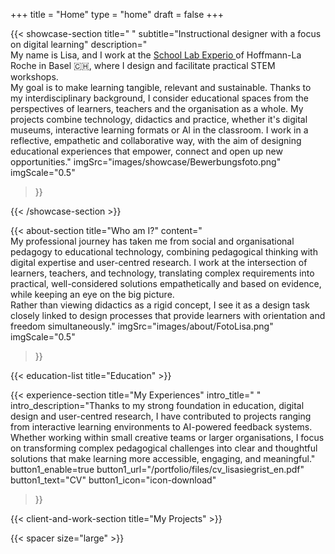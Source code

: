 +++
title =  "Home"
type = "home"
draft = false
+++


{{< showcase-section
    title=" "
    subtitle="Instructional designer with a focus on digital learning"
    description="<br/>My name is Lisa, and I work at the <a target='_blank' href='https://basel.lehre.roche.com/experio/'>School Lab Experio </a> of Hoffmann-La Roche in Basel 🇨🇭, where I design and facilitate practical STEM workshops. <br/>My goal is to make learning tangible, relevant and sustainable. Thanks to my interdisciplinary background, I consider educational spaces from the perspectives of learners, teachers and the organisation as a whole. My projects combine technology, didactics and practice, whether it's digital museums, interactive learning formats or AI in the classroom. I work in a reflective, empathetic and collaborative way, with the aim of designing educational experiences that empower, connect and open up new opportunities."
    imgSrc="images/showcase/Bewerbungsfoto.png"
    imgScale="0.5"
 >}}

{{< /showcase-section >}}

{{< about-section
    title="Who am I?"
    content="<br/>My professional journey has taken me from social and organisational pedagogy to educational technology, combining pedagogical thinking with digital expertise and user-centred research. I work at the intersection of learners, teachers, and technology, translating complex requirements into practical, well-considered solutions empathetically and based on evidence, while keeping an eye on the big picture. <br/>Rather than viewing didactics as a rigid concept, I see it as a design task closely linked to design processes that provide learners with orientation and freedom simultaneously."
    imgSrc="images/about/FotoLisa.png"
    imgScale="0.5"
 >}}

{{< education-list
    title="Education" >}}

{{< experience-section
    title="My Experiences"
    intro_title=" "
    intro_description="Thanks to my strong foundation in education, digital design and user-centred research, I have contributed to projects ranging from interactive learning environments to AI-powered feedback systems. Whether working within small creative teams or larger organisations, I focus on transforming complex pedagogical challenges into clear and thoughtful solutions that make learning more accessible, engaging, and meaningful."
    button1_enable=true
    button1_url="/portfolio/files/cv_lisasiegrist_en.pdf"
    button1_text="CV"
    button1_icon="icon-download" 
>}}

{{< client-and-work-section
    title="My Projects" >}} 

{{< spacer size="large" >}}